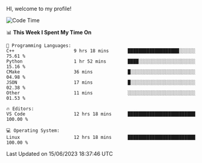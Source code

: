 HI, welcome to my profile!
<!--START_SECTION:waka-->
![Code Time](http://img.shields.io/badge/Code%20Time-864%20hrs%2017%20mins-blue)

📊 **This Week I Spent My Time On** 

```text
💬 Programming Languages: 
C++                      9 hrs 18 mins       ███████████████████░░░░░░   75.61 % 
Python                   1 hr 52 mins        ████░░░░░░░░░░░░░░░░░░░░░   15.16 % 
CMake                    36 mins             █░░░░░░░░░░░░░░░░░░░░░░░░   04.98 % 
JSON                     17 mins             █░░░░░░░░░░░░░░░░░░░░░░░░   02.38 % 
Other                    11 mins             ░░░░░░░░░░░░░░░░░░░░░░░░░   01.53 % 

🔥 Editors: 
VS Code                  12 hrs 18 mins      █████████████████████████   100.00 % 

💻 Operating System: 
Linux                    12 hrs 18 mins      █████████████████████████   100.00 % 
```


 Last Updated on 15/06/2023 18:37:46 UTC
<!--END_SECTION:waka-->
